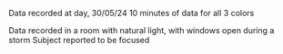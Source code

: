 Data recorded at day, 30/05/24
10 minutes of data for all 3 colors

Data recorded in a room with natural light, with windows open during a storm
Subject reported to be focused